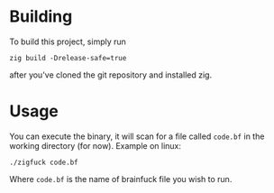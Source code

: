 # Building
To build this project, simply run
```
zig build -Drelease-safe=true
```
after you've cloned the git repository and installed zig.

# Usage
You can execute the binary, it will scan for a file called `code.bf` in the working directory (for now). Example on linux:
```
./zigfuck code.bf
```
Where `code.bf` is the name of brainfuck file you wish to run.
